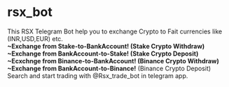 # rsx_bot
This RSX Telegram Bot help you to exchange Crypto to Fait currencies like (INR,USD,EUR) etc.<br>
  **~Exchange from Stake-to-BankAccount! (Stake Crypto Withdraw)<br>
  ~Exchange from BankAccount-to-Stake! (Stake Crypto Deposit)<br>
  ~Ecxchnge from Binance-to-BankAccount! (Binance Crypto Withdraw)<br>
  ~Exchange from BankAccount-to-Binance!** (Binance Crypto Deposit)<br>
Search and start trading with @Rsx_trade_bot in telegram app.



